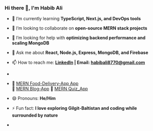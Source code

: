 ### Hi there 👋, I'm Habib Ali

- 🌱 I’m currently learning **TypeScript, Next.js, and DevOps tools**
- 👯 I’m looking to collaborate on **open-source MERN stack projects**
- 🤔 I’m looking for help with **optimizing backend performance and scaling MongoDB**
- 💬 Ask me about **React, Node.js, Express, MongoDB, and Firebase**
- 📫 How to reach me: **[LinkedIn](https://linkedin.com/in/habibali) | Email: habibali8770@gmail.com**

- 
- 🔗 [MERN Food-Delivery-App App](https://fda-front-end.vercel.app/)  
  🔗 [MERN Blog-App](https://blog-app-two-puce-56.vercel.app/)
  🔗 [MERN Quiz_App](https://full-stack-quiz-app-omega.vercel.app/) 
- 😄 Pronouns: **He/Him**
- ⚡ Fun fact: **I love exploring Gilgit-Baltistan and coding while surrounded by nature**
- 

<!--
**coder-ali-ba/coder-ali-ba** is a ✨ _special_ ✨ repository because its `README.md` (this file) appears on your GitHub profile.

Here are some ideas to get you started:

- 🔭 I’m currently working on ...
- 🌱 I’m currently learning ...
- 👯 I’m looking to collaborate on ...
- 🤔 I’m looking for help with ...
- 💬 Ask me about ...
- 📫 How to reach me: ...
- 😄 Pronouns: ...
- ⚡ Fun fact: ...
-->
